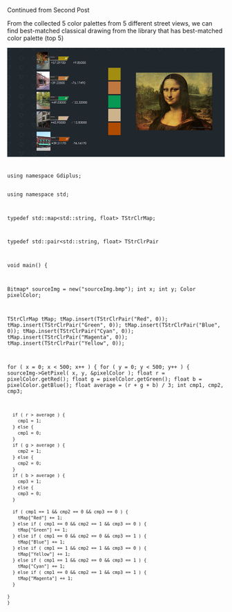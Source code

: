 Continued from Second Post

From the collected 5 color palettes from 5 different street views, we can find best-matched classical drawing from the library that has best-matched color palette (top 5)

![Example Image](../project_images/prog4.jpg?raw=true "Example Image")

<code>
using namespace Gdiplus;

using namespace std;


typedef std::map<std::string, float> TStrClrMap;

typedef std::pair<std::string, float> TStrClrPair

void main()
{

  Bitmap* sourceImg = new("sourceImg.bmp");
  int x;
  int y;
  Color pixelColor;

  TStrClrMap tMap;
  tMap.insert(TStrClrPair("Red", 0));
  tMap.insert(TStrClrPair("Green", 0));
  tMap.insert(TStrClrPair("Blue", 0));
  tMap.insert(TStrClrPair("Cyan", 0));
  tMap.insert(TStrClrPair("Magenta", 0));
  tMap.insert(TStrClrPair("Yellow", 0));
  
  for ( x = 0; x < 500; x++ )
    {
      for ( y = 0; y < 500; y++ )
	{
	  sourceImg->GetPixel( x, y, &pixelColor );
	  float r = pixelColor.getRed();
	  float g = pixelColor.getGreen();
	  float b = pixelColor.getBlue();
	  float average = (r + g + b) / 3;
	  int cmp1, cmp2, cmp3;
	 
	  if ( r > average ) {
	    cmp1 = 1;
	  } else {
	    cmp1 = 0;
	  }
	  if ( g > average ) {
	    cmp2 = 1;
	  } else {
	    cmp2 = 0;
	  }
	  if ( b > average ) {
	    cmp3 = 1;
	  } else {
	    cmp3 = 0;
	  }

	  if ( cmp1 == 1 && cmp2 == 0 && cmp3 == 0 ) {
	    tMap["Red"] += 1;
	  } else if ( cmp1 == 0 && cmp2 == 1 && cmp3 == 0 ) {
	    tMap["Green"] += 1;
	  } else if ( cmp1 == 0 && cmp2 == 0 && cmp3 == 1 ) {
	    tMap["Blue"] += 1;
	  } else if ( cmp1 == 1 && cmp2 == 1 && cmp3 == 0 ) {
	    tMap["Yellow"] += 1;
	  } else if ( cmp1 == 1 && cmp2 == 0 && cmp3 == 1 ) {
	    tMap["Cyan"] += 1;
	  } else if ( cmp1 == 0 && cmp2 == 1 && cmp3 == 1 ) {
	    tMap["Magenta"] += 1;
	  }
 
	}
    }

</code>
